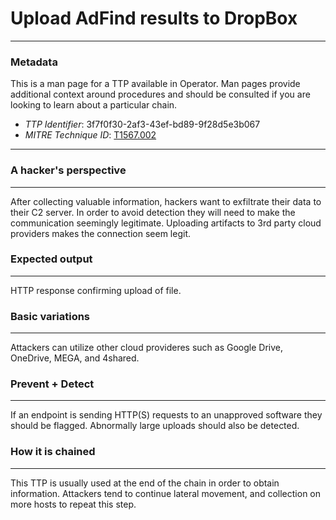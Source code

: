
# Upload AdFind results to DropBox

---

### Metadata

This is a man page for a TTP available in Operator. Man pages provide additional context around procedures and should be consulted if you are looking to learn about a particular chain.

- *TTP Identifier*: 3f7f0f30-2af3-43ef-bd89-9f28d5e3b067
- *MITRE Technique ID*: [T1567.002](https://attack.mitre.org/techniques/T1567/002/)

---

### A hacker's perspective

---

After collecting valuable information, hackers want to exfiltrate their data to their C2 server. In order to avoid detection they will need to make the communication seemingly legitimate. Uploading artifacts to 3rd party cloud providers makes the connection seem legit.

### Expected output

---

HTTP response confirming upload of file.

### Basic variations

---

Attackers can utilize other cloud provideres such as Google Drive, OneDrive, MEGA, and 4shared.

### Prevent + Detect

---

If an endpoint is sending HTTP(S) requests to an unapproved software they should be flagged. Abnormally large uploads should also be detected.

### How it is chained

---

This TTP is usually used at the end of the chain in order to obtain information. Attackers tend to continue lateral movement, and collection on more hosts to repeat this step.
